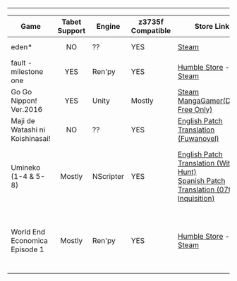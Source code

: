 ----------
| Game  | Tabet Support  | Engine  | z3735f Compatible | Store Link  | Notes | Video |
| ---- | :-------------: | ------- | ----------------- | ----------- | ------| ----- |
| eden*| NO 		 | ?? 	   | YES		| [Steam](http://store.steampowered.com/app/315810/eden/) | Virtual Pointer | N/A
| fault - milestone one  | YES |  Ren'py | YES | [Humble Store](https://www.humblebundle.com/store/fault-milestone-one) - [Steam](http://store.steampowered.com/app/286260/fault__milestone_one/)    |  | N/A
| Go Go Nippon! Ver.2016 | YES | Unity | Mostly | [Steam](http://store.steampowered.com/app/534840/Go_Go_Nippon_2016/)  [MangaGamer(DRM-Free Only)](http://www.mangagamer.com/detail.php?goods_type=1&product_code=197) | | N/A
| Maji de Watashi ni Koishinasai!| NO 		 | ?? 	   | YES		| [English Patch Translation (Fuwanovel)](https://forums.fuwanovel.net/topic/6556-majikoi-translation-project/) | Virtual Pointer | N/A
| Umineko (1-4 & 5-8) | Mostly | NScripter	| YES	| [English Patch Translation (Witch-Hunt)](http://witch-hunt.com/index.html)<br> [Spanish Patch Translation (07th Inquisition)](http://witch-hunt.com/index.html) | Episodes button and load button maybe can be little size | N/A
| World End Economica Episode 1 | Mostly 	| Ren'py 	   | YES		| [Humble Store](https://www.humblebundle.com/store/world-end-economica-episode01) - [Steam](http://store.steampowered.com/app/269250/WORLD_END_ECONOMiCA_episode01/) | Close button of some secondary menu can be little size | N/A
